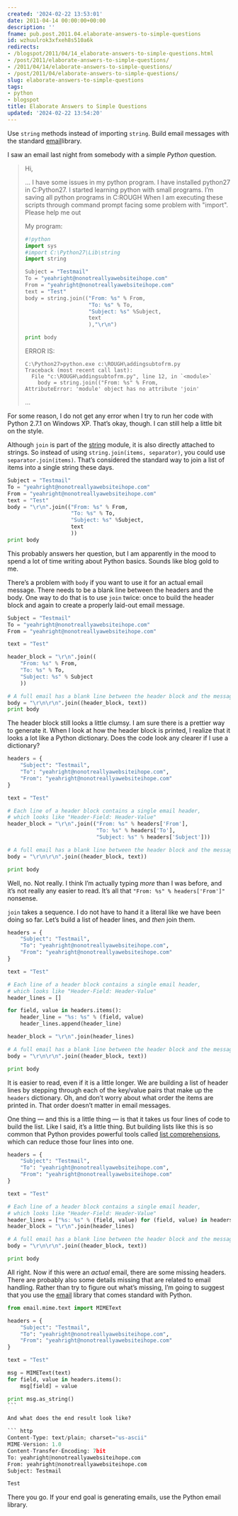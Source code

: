 ```yaml
---
created: '2024-02-22 13:53:01'
date: 2011-04-14 00:00:00+00:00
description: ''
fname: pub.post.2011.04.elaborate-answers-to-simple-questions
id: wzhuulrok3xfxeh8s510a6k
redirects:
- /blogspot/2011/04/14_elaborate-answers-to-simple-questions.html
- /post/2011/elaborate-answers-to-simple-questions/
- /2011/04/14/elaborate-answers-to-simple-questions/
- /post/2011/04/elaborate-answers-to-simple-questions/
slug: elaborate-answers-to-simple-questions
tags:
- python
- blogspot
title: Elaborate Answers to Simple Questions
updated: '2024-02-22 13:54:20'
---
```


Use `string` methods instead of importing `string`. Build email messages with the standard [email](http://docs.python.org.library.email.html)library.

I saw an email last night from somebody with a simple *Python* question.

> Hi,
>
> … I have some issues in my python program. I have installed python27
> in C:Python27. I started learning python with small programs. I’m
> saving all python programs in C:ROUGH When I am executing these
> scripts through command prompt facing some problem with "import".
> Please help me out
>
> My program:
>
> ``` python
> #!python
> import sys
> #import C:\Python27\Lib\string
> import string
> 
> Subject = "Testmail"
> To = "yeahright@nonotreallyawebsiteihope.com"
> From = "yeahright@nonotreallyawebsiteihope.com"
> text = "Test"
> body = string.join(("From: %s" % From,
>                     "To: %s" % To,
>                     "Subject: %s" %Subject,
>                     text
>                     ),"\r\n")
> 
> print body
> ```
>
> ERROR IS:
>
> ```plaintext
> C:\Python27>python.exe c:\ROUGH\addingsubtofrm.py
> Traceback (most recent call last):
>   File "c:\ROUGH\addingsubtofrm.py", line 12, in `<module>`
>     body = string.join(("From: %s" % From,
> AttributeError: 'module' object has no attribute 'join'
> ```
>
> …​

For some reason, I do not get any error when I try to run her code with Python 2.7.1 on Windows XP. That’s okay, though. I can still help a little bit on the style.

Although `join` is part of the [string](http://docs.python.org/library/string.html) module, it is also directly attached to strings. So instead of using `string.join(items, separator)`, you could use `separator.join(items)`. That’s considered the standard way to join a list of items into a single string these days.

``` python
Subject = "Testmail"
To = "yeahright@nonotreallyawebsiteihope.com"
From = "yeahright@nonotreallyawebsiteihope.com"
text = "Test"
body = "\r\n".join(("From: %s" % From,
                    "To: %s" % To,
                    "Subject: %s" %Subject,
                    text
                    ))
print body
```

This probably answers her question, but I am apparently in the mood to spend a lot of time writing about Python basics. Sounds like blog gold to me.

There’s a problem with `body` if you want to use it for an actual email message. There needs to be a blank line between the headers and the body. One way to do that is to use `join` twice: once to build the header block and again to create a properly laid-out email message.

``` python
Subject = "Testmail"
To = "yeahright@nonotreallyawebsiteihope.com"
From = "yeahright@nonotreallyawebsiteihope.com"

text = "Test"

header_block = "\r\n".join((
    "From: %s" % From,
    "To: %s" % To,
    "Subject: %s" % Subject
    ))

# A full email has a blank line between the header block and the message body
body = "\r\n\r\n".join((header_block, text))
print body
```

The header block still looks a little clumsy. I am sure there is a prettier way to generate it. When I look at how the header block is printed, I realize that it looks a lot like a Python dictionary. Does the code look any clearer if I use a dictionary?

``` python
headers = {
    "Subject": "Testmail",
    "To": "yeahright@nonotreallyawebsiteihope.com",
    "From": "yeahright@nonotreallyawebsiteihope.com"
}

text = "Test"

# Each line of a header block contains a single email header,
# which looks like "Header-Field: Header-Value"
header_block = "\r\n".join(("From: %s" % headers['From'],
                            "To: %s" % headers['To'],
                            "Subject: %s" % headers['Subject']))

# A full email has a blank line between the header block and the message body
body = "\r\n\r\n".join((header_block, text))

print body
```

Well, no. Not really. I think I’m actually typing *more* than I was before, and it’s not really any easier to read. It’s all that `"From: %s" % headers['From']"` nonsense.

`join` takes a sequence. I do not have to hand it a literal like we have been doing so far. Let’s build a list of header lines, and *then* join them.

``` python
headers = {
    "Subject": "Testmail",
    "To": "yeahright@nonotreallyawebsiteihope.com",
    "From": "yeahright@nonotreallyawebsiteihope.com"
}

text = "Test"

# Each line of a header block contains a single email header,
# which looks like "Header-Field: Header-Value"
header_lines = []

for field, value in headers.items():
    header_line = "%s: %s" % (field, value)
    header_lines.append(header_line)

header_block = "\r\n".join(header_lines)

# A full email has a blank line between the header block and the message body
body = "\r\n\r\n".join((header_block, text))

print body
```

It is easier to read, even if it is a little longer. We are building a list of header lines by stepping through each of the key/value pairs that make up the `headers` dictionary. Oh, and don’t worry about what order the items are printed in. That order doesn’t matter in email messages.

One thing — and this is a little thing — is that it takes us four lines of code to build the list. Like I said, it’s a little thing. But building lists like this is so common that Python provides powerful tools called [list comprehensions](http://docs.python.org/tutorial/datastructures.html#list-comprehensions), which can reduce those four lines into one.

``` python
headers = {
    "Subject": "Testmail",
    "To": "yeahright@nonotreallyawebsiteihope.com",
    "From": "yeahright@nonotreallyawebsiteihope.com"
}

text = "Test"

# Each line of a header block contains a single email header,
# which looks like "Header-Field: Header-Value"
header_lines = ["%s: %s" % (field, value) for (field, value) in headers.items()]
header_block = "\r\n".join(header_lines)

# A full email has a blank line between the header block and the message body
body = "\r\n\r\n".join((header_block, text))

print body
```

All right. Now if this were an *actual* email, there are some missing headers. There are probably also some details missing that are related to email handling. Rather than try to figure out what’s missing, I’m going to suggest that you use the [email](http://docs.python.org.library.email.html) library that comes standard with Python.

```` python
from email.mime.text import MIMEText

headers = {
    "Subject": "Testmail",
    "To": "yeahright@nonotreallyawebsiteihope.com",
    "From": "yeahright@nonotreallyawebsiteihope.com"
}

text = "Test"

msg = MIMEText(text)
for field, value in headers.items():
    msg[field] = value

print msg.as_string()
```

And what does the end result look like?

``` http
Content-Type: text/plain; charset="us-ascii"
MIME-Version: 1.0
Content-Transfer-Encoding: 7bit
To: yeahright@nonotreallyawebsiteihope.com
From: yeahright@nonotreallyawebsiteihope.com
Subject: Testmail

Test
````

There you go. If your end goal is generating emails, use the Python email library.
